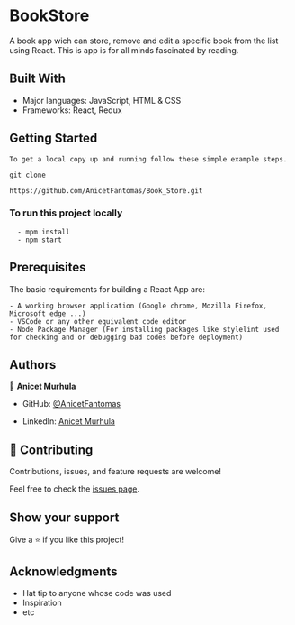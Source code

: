 # BookStore

A book app wich can store, remove and edit a specific book from the list using React. This is app is for all minds fascinated by reading.


## Built With

- Major languages: JavaScript, HTML & CSS
- Frameworks: React, Redux


## Getting Started

```
To get a local copy up and running follow these simple example steps.

git clone 

https://github.com/AnicetFantomas/Book_Store.git

```

### To run this project locally
```
  - mpm install
  - npm start
```

## Prerequisites

The basic requirements for building a React App are:
```
- A working browser application (Google chrome, Mozilla Firefox, Microsoft edge ...)
- VSCode or any other equivalent code editor
- Node Package Manager (For installing packages like stylelint used for checking and or debugging bad codes before deployment)
```

## Authors

👤 **Anicet Murhula**

- GitHub: [@AnicetFantomas](https://github.com/AnicetFantomas)

- LinkedIn: [Anicet Murhula](https://www.linkedin.com/in/anicet-murhula-13a1b0220/)


## 🤝 Contributing

Contributions, issues, and feature requests are welcome!

Feel free to check the [issues page](../../issues/).

## Show your support

Give a ⭐️ if you like this project!

## Acknowledgments

- Hat tip to anyone whose code was used
- Inspiration
- etc


